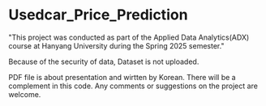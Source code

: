 # Usedcar_Price_Prediction

"This project was conducted as part of the Applied Data Analytics(ADX) course at Hanyang University during the Spring 2025 semester."

Because of the security of data, Dataset is not uploaded.

PDF file is about presentation and wirtten by Korean. There will be a complement in this code. Any comments or suggestions on the project are welcome.


